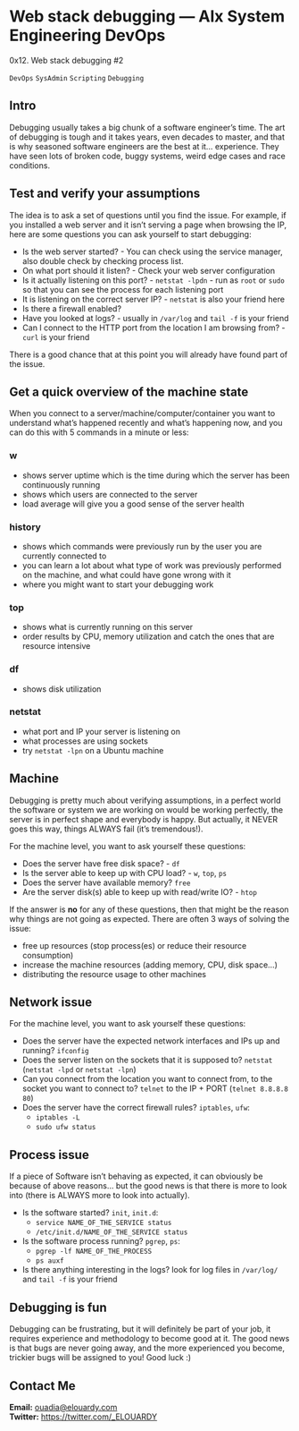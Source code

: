 # Web stack debugging — Alx System Engineering DevOps
0x12. Web stack debugging #2

```DevOps```
```SysAdmin```
```Scripting```
```Debugging```

## Intro
Debugging usually takes a big chunk of a software engineer’s time. The art of debugging is tough and it takes years, even decades to master, and that is why seasoned software engineers are the best at it… experience. They have seen lots of broken code, buggy systems, weird edge cases and race conditions.

## Test and verify your assumptions
The idea is to ask a set of questions until you find the issue. For example, if you installed a web server and it isn’t serving a page when browsing the IP, here are some questions you can ask yourself to start debugging:

- Is the web server started? - You can check using the service manager, also double check by checking process list.
- On what port should it listen? - Check your web server configuration
- Is it actually listening on this port? - ``netstat -lpdn`` - run as ``root`` or ``sudo`` so that you can see the process for each listening port
- It is listening on the correct server IP? - ``netstat`` is also your friend here
- Is there a firewall enabled?
- Have you looked at logs? - usually in ``/var/log`` and ``tail -f`` is your friend
- Can I connect to the HTTP port from the location I am browsing from? - ``curl`` is your friend

There is a good chance that at this point you will already have found part of the issue.

## Get a quick overview of the machine state
When you connect to a server/machine/computer/container you want to understand what’s happened recently and what’s happening now, and you can do this with 5 commands in a minute or less:

### w
- shows server uptime which is the time during which the server has been continuously running
- shows which users are connected to the server
- load average will give you a good sense of the server health
### history
- shows which commands were previously run by the user you are currently connected to
- you can learn a lot about what type of work was previously performed on the machine, and what could have gone wrong with it
- where you might want to start your debugging work
### top
- shows what is currently running on this server
- order results by CPU, memory utilization and catch the ones that are resource intensive
### df
- shows disk utilization
### netstat
- what port and IP your server is listening on
- what processes are using sockets
- try ``netstat -lpn`` on a Ubuntu machine

## Machine
Debugging is pretty much about verifying assumptions, in a perfect world the software or system we are working on would be working perfectly, the server is in perfect shape and everybody is happy. But actually, it NEVER goes this way, things ALWAYS fail (it’s tremendous!).

For the machine level, you want to ask yourself these questions:

- Does the server have free disk space? - ``df``
- Is the server able to keep up with CPU load? - ``w``, ``top``, ``ps``
- Does the server have available memory? ``free``
- Are the server disk(s) able to keep up with read/write IO? - ``htop``

If the answer is **no** for any of these questions, then that might be the reason why things are not going as expected. There are often 3 ways of solving the issue:

- free up resources (stop process(es) or reduce their resource consumption)
- increase the machine resources (adding memory, CPU, disk space…)
- distributing the resource usage to other machines

## Network issue
For the machine level, you want to ask yourself these questions:

- Does the server have the expected network interfaces and IPs up and running? ``ifconfig``
- Does the server listen on the sockets that it is supposed to? ``netstat`` (``netstat -lpd`` or ``netstat -lpn``)
- Can you connect from the location you want to connect from, to the socket you want to connect to? ``telnet`` to the IP + PORT (``telnet 8.8.8.8 80``)
- Does the server have the correct firewall rules? ``iptables``, ``ufw``:
    - ``iptables -L``
    - ``sudo ufw status``

## Process issue
If a piece of Software isn’t behaving as expected, it can obviously be because of above reasons… but the good news is that there is more to look into (there is ALWAYS more to look into actually).

- Is the software started? ``init``, ``init.d``:
    - ``service NAME_OF_THE_SERVICE status``
    - ``/etc/init.d/NAME_OF_THE_SERVICE status``
- Is the software process running? ``pgrep``, ``ps``:
    - ``pgrep -lf NAME_OF_THE_PROCESS``
    - ``ps auxf``
- Is there anything interesting in the logs? look for log files in ``/var/log/`` and ``tail -f`` is your friend

## Debugging is fun
Debugging can be frustrating, but it will definitely be part of your job, it requires experience and methodology to become good at it. The good news is that bugs are never going away, and the more experienced you become, trickier bugs will be assigned to you! Good luck :)

## Contact Me
**Email:** ouadia@elouardy.com \
**Twitter:** https://twitter.com/_ELOUARDY
